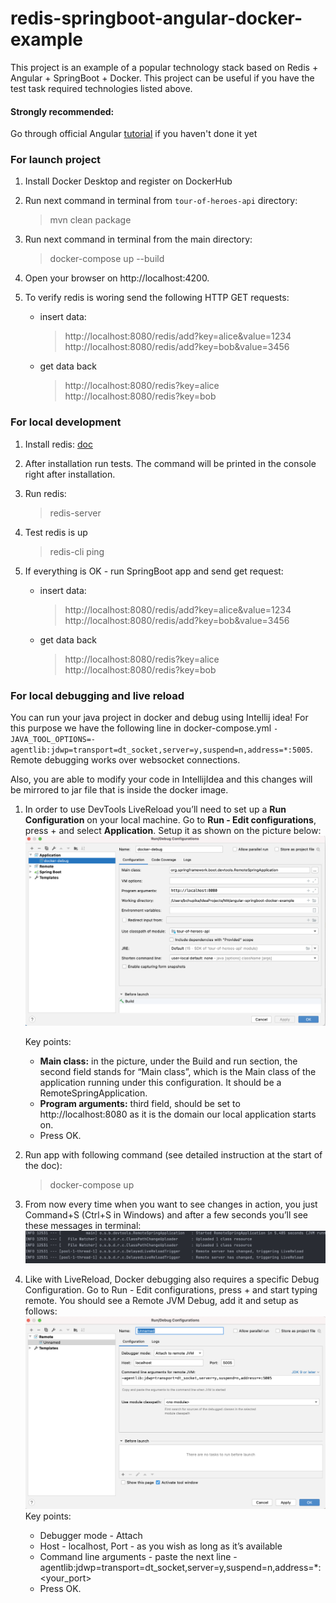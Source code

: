 # redis-springboot-angular-docker-example

This project is an example of a popular technology stack based on Redis + Angular + SpringBoot + Docker.
This project can be useful if you have the test task required technologies listed above.

#### Strongly recommended:
Go through official Angular [tutorial](https://angular.io/tutorial) if you haven't done it yet

### For launch project
1. Install Docker Desktop and register on DockerHub

1. Run next command in terminal from `tour-of-heroes-api` directory:

    > mvn clean package

1. Run next command in terminal from the main directory:

    > docker-compose up --build

1. Open your browser on http://localhost:4200.

1. To verify redis is woring send the following HTTP GET requests:
    - insert data:
        > http://localhost:8080/redis/add?key=alice&value=1234
        > http://localhost:8080/redis/add?key=bob&value=3456
    - get data back
        > http://localhost:8080/redis?key=alice
        > http://localhost:8080/redis?key=bob

### For local development
1. Install redis: [doc](https://redis.io/topics/quickstart)

1. After installation run tests. The command will be printed in the console right after installation.

1. Run redis:
    > redis-server

1. Test redis is up
    > redis-cli ping

1. If everything is OK - run SpringBoot app and send get request:
    - insert data:
        > http://localhost:8080/redis/add?key=alice&value=1234
        > http://localhost:8080/redis/add?key=bob&value=3456
    - get data back
        > http://localhost:8080/redis?key=alice
        > http://localhost:8080/redis?key=bob

### For local debugging and live reload
You can run your java project in docker and debug using Intellij idea!
For this purpose we have the following line in docker-compose.yml `- JAVA_TOOL_OPTIONS=-agentlib:jdwp=transport=dt_socket,server=y,suspend=n,address=*:5005`.
Remote debugging works over websocket connections. 

Also, you are able to modify your code in IntellijIdea and this changes will be mirrored to jar file that is inside the docker image.

1. In order to use DevTools LiveReload you’ll need to set up a **Run Configuration** on your local machine. 
Go to **Run - Edit configurations**, press + and select **Application**. 
Setup it as shown on the picture below:
![remote-debug-image](content/remote-debug-setup.png)

    Key points:
    - **Main class:** in the picture, under the Build and run section, the second field stands for “Main class”, which is the Main class of the application running under this configuration. It should be a RemoteSpringApplication.
    - **Program arguments:** third field, should be set to http://localhost:8080 as it is the domain our local application starts on.
    - Press OK.

1. Run app with following command (see detailed instruction at the start of the doc):
    > docker-compose up
1. From now every time when you want to see changes in action, you just Command+S (Ctrl+S in Windows) and after a few seconds you’ll see these messages in terminal:
![changed-files-message](content/changed-files-message.png)
1. Like with LiveReload, Docker debugging also requires a specific Debug Configuration. Go to Run - Edit configurations, press + and start typing remote. You should see a Remote JVM Debug, add it and setup as follows:
![debug-config](content/debug-config.png)
    Key points:
    - Debugger mode - Attach
    - Host - localhost, Port - as you wish as long as it’s available
    - Command line arguments - paste the next line -agentlib:jdwp=transport=dt_socket,server=y,suspend=n,address=*:<your_port>
    - Press OK.

